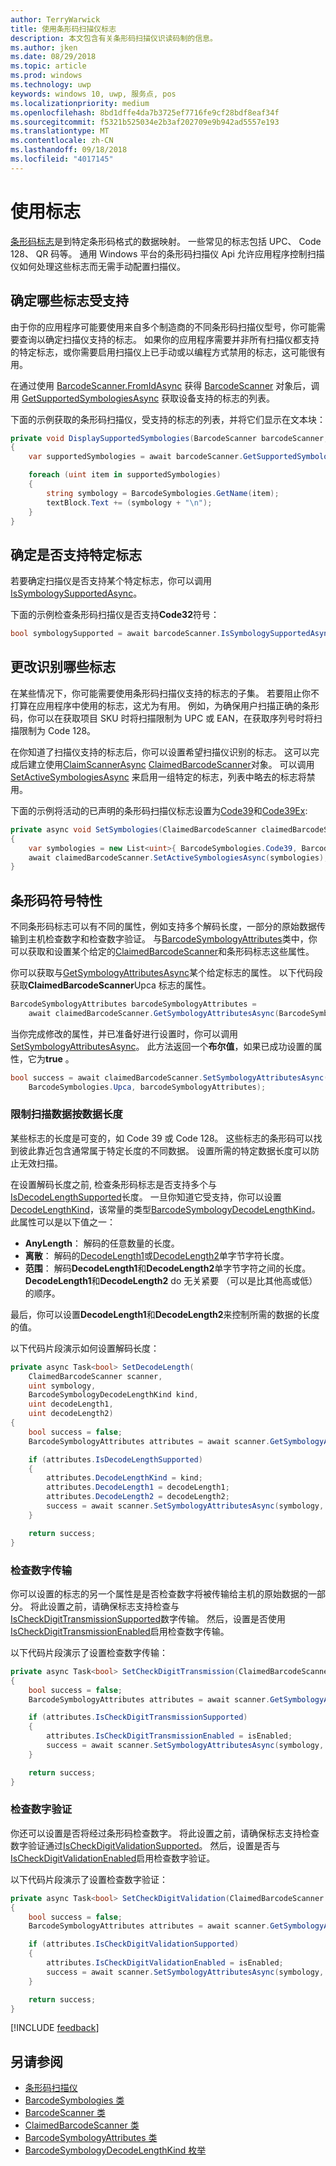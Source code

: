 ```yaml
---
author: TerryWarwick
title: 使用条形码扫描仪标志
description: 本文包含有关条形码扫描仪识读码制的信息。
ms.author: jken
ms.date: 08/29/2018
ms.topic: article
ms.prod: windows
ms.technology: uwp
keywords: windows 10, uwp, 服务点, pos
ms.localizationpriority: medium
ms.openlocfilehash: 8bd1dffe4da7b3725ef7716fe9cf28bdf8eaf34f
ms.sourcegitcommit: f5321b525034e2b3af202709e9b942ad5557e193
ms.translationtype: MT
ms.contentlocale: zh-CN
ms.lasthandoff: 09/18/2018
ms.locfileid: "4017145"
---
```

# <a name="working-with-symbologies"></a>使用标志
[条形码标志](https://docs.microsoft.com/uwp/api/windows.devices.pointofservice.barcodesymbologies)是到特定条形码格式的数据映射。 一些常见的标志包括 UPC、 Code 128、 QR 码等。  通用 Windows 平台的条形码扫描仪 Api 允许应用程序控制扫描仪如何处理这些标志而无需手动配置扫描仪。 

## <a name="determine-which-symbologies-are-supported"></a>确定哪些标志受支持 
由于你的应用程序可能要使用来自多个制造商的不同条形码扫描仪型号，你可能需要查询以确定扫描仪支持的标志。  如果你的应用程序需要并非所有扫描仪都支持的特定标志，或你需要启用扫描仪上已手动或以编程方式禁用的标志，这可能很有用。

在通过使用 [BarcodeScanner.FromIdAsync](https://docs.microsoft.com/uwp/api/windows.devices.pointofservice.barcodescanner.fromidasync) 获得 [BarcodeScanner](https://docs.microsoft.com/uwp/api/windows.devices.pointofservice.barcodescanner) 对象后，调用 [GetSupportedSymbologiesAsync](https://docs.microsoft.com/uwp/api/windows.devices.pointofservice.barcodescanner.getsupportedsymbologiesasync#Windows_Devices_PointOfService_BarcodeScanner_GetSupportedSymbologiesAsync) 获取设备支持的标志的列表。

下面的示例获取的条形码扫描仪，受支持的标志的列表，并将它们显示在文本块：

```cs
private void DisplaySupportedSymbologies(BarcodeScanner barcodeScanner, TextBlock textBlock) 
{
    var supportedSymbologies = await barcodeScanner.GetSupportedSymbologiesAsync();

    foreach (uint item in supportedSymbologies)
    {
        string symbology = BarcodeSymbologies.GetName(item);
        textBlock.Text += (symbology + "\n");
    }
}
```

## <a name="determine-if-a-specific-symbology-is-supported"></a>确定是否支持特定标志
若要确定扫描仪是否支持某个特定标志，你可以调用[IsSymbologySupportedAsync](https://docs.microsoft.com/uwp/api/windows.devices.pointofservice.barcodescanner.issymbologysupportedasync#Windows_Devices_PointOfService_BarcodeScanner_IsSymbologySupportedAsync_System_UInt32_)。

下面的示例检查条形码扫描仪是否支持**Code32**符号：

```cs
bool symbologySupported = await barcodeScanner.IsSymbologySupportedAsync(BarcodeSymbologies.Code32);
```

## <a name="change-which-symbologies-are-recognized"></a>更改识别哪些标志
在某些情况下，你可能需要使用条形码扫描仪支持的标志的子集。  若要阻止你不打算在应用程序中使用的标志，这尤为有用。 例如，为确保用户扫描正确的条形码，你可以在获取项目 SKU 时将扫描限制为 UPC 或 EAN，在获取序列号时将扫描限制为 Code 128。

在你知道了扫描仪支持的标志后，你可以设置希望扫描仪识别的标志。  这可以完成后建立使用[ClaimScannerAsync](https://docs.microsoft.com/uwp/api/windows.devices.pointofservice.barcodescanner.claimscannerasync#Windows_Devices_PointOfService_BarcodeScanner_ClaimScannerAsync) [ClaimedBarcodeScanner](https://docs.microsoft.com/uwp/api/windows.devices.pointofservice.claimedbarcodescanner)对象。 可以调用 [SetActiveSymbologiesAsync](https://docs.microsoft.com/uwp/api/windows.devices.pointofservice.claimedbarcodescanner.setactivesymbologiesasync#Windows_Devices_PointOfService_ClaimedBarcodeScanner_SetActiveSymbologiesAsync_Windows_Foundation_Collections_IIterable_System_UInt32__) 来启用一组特定的标志，列表中略去的标志将禁用。

下面的示例将活动的已声明的条形码扫描仪标志设置为[Code39](https://docs.microsoft.com/uwp/api/windows.devices.pointofservice.barcodesymbologies.code39#Windows_Devices_PointOfService_BarcodeSymbologies_Code39)和[Code39Ex](https://docs.microsoft.com/uwp/api/windows.devices.pointofservice.barcodesymbologies.code39ex):

```cs
private async void SetSymbologies(ClaimedBarcodeScanner claimedBarcodeScanner) 
{
    var symbologies = new List<uint>{ BarcodeSymbologies.Code39, BarcodeSymbologies.Code39Ex };
    await claimedBarcodeScanner.SetActiveSymbologiesAsync(symbologies);
}
```

## <a name="barcode-symbology-attributes"></a>条形码符号特性
不同条形码标志可以有不同的属性，例如支持多个解码长度，一部分的原始数据传输到主机检查数字和检查数字验证。 与[BarcodeSymbologyAttributes](https://docs.microsoft.com/uwp/api/windows.devices.pointofservice.barcodesymbologyattributes)类中，你可以获取和设置某个给定的[ClaimedBarcodeScanner](https://docs.microsoft.com/uwp/api/windows.devices.pointofservice.claimedbarcodescanner)和条形码标志这些属性。

你可以获取与[GetSymbologyAttributesAsync](https://docs.microsoft.com/uwp/api/windows.devices.pointofservice.claimedbarcodescanner.getsymbologyattributesasync#Windows_Devices_PointOfService_ClaimedBarcodeScanner_GetSymbologyAttributesAsync_System_UInt32_)某个给定标志的属性。 以下代码段获取**ClaimedBarcodeScanner**Upca 标志的属性。

```cs
BarcodeSymbologyAttributes barcodeSymbologyAttributes = 
    await claimedBarcodeScanner.GetSymbologyAttributesAsync(BarcodeSymbologies.Upca);
```

当你完成修改的属性，并已准备好进行设置时，你可以调用[SetSymbologyAttributesAsync](https://docs.microsoft.com/uwp/api/windows.devices.pointofservice.claimedbarcodescanner.setsymbologyattributesasync)。 此方法返回一个**布尔值**，如果已成功设置的属性，它为**true** 。

```cs
bool success = await claimedBarcodeScanner.SetSymbologyAttributesAsync(
    BarcodeSymbologies.Upca, barcodeSymbologyAttributes);
```

### <a name="restrict-scan-data-by-data-length"></a>限制扫描数据按数据长度
某些标志的长度是可变的，如 Code 39 或 Code 128。  这些标志的条形码可以找到彼此靠近包含通常属于特定长度的不同数据。 设置所需的特定数据长度可以防止无效扫描。

在设置解码长度之前, 检查条形码标志是否支持多个与[IsDecodeLengthSupported](https://docs.microsoft.com/uwp/api/windows.devices.pointofservice.barcodesymbologyattributes.isdecodelengthsupported#Windows_Devices_PointOfService_BarcodeSymbologyAttributes_IsDecodeLengthSupported)长度。 一旦你知道它受支持，你可以设置[DecodeLengthKind](https://docs.microsoft.com/uwp/api/windows.devices.pointofservice.barcodesymbologyattributes.decodelengthkind#Windows_Devices_PointOfService_BarcodeSymbologyAttributes_DecodeLengthKind)，该常量的类型[BarcodeSymbologyDecodeLengthKind](https://docs.microsoft.com/uwp/api/windows.devices.pointofservice.barcodesymbologydecodelengthkind)。 此属性可以是以下值之一：

* **AnyLength**： 解码的任意数量的长度。
* **离散**： 解码的[DecodeLength1](https://docs.microsoft.com/uwp/api/windows.devices.pointofservice.barcodesymbologyattributes.decodelength1)或[DecodeLength2](https://docs.microsoft.com/uwp/api/windows.devices.pointofservice.barcodesymbologyattributes.decodelength2)单字节字符长度。
* **范围**： 解码**DecodeLength1**和**DecodeLength2**单字节字符之间的长度。 **DecodeLength1**和**DecodeLength2** do 无关紧要 （可以是比其他高或低） 的顺序。

最后，你可以设置**DecodeLength1**和**DecodeLength2**来控制所需的数据的长度的值。

以下代码片段演示如何设置解码长度：

```cs
private async Task<bool> SetDecodeLength(
    ClaimedBarcodeScanner scanner,
    uint symbology, 
    BarcodeSymbologyDecodeLengthKind kind, 
    uint decodeLength1, 
    uint decodeLength2)
{
    bool success = false;
    BarcodeSymbologyAttributes attributes = await scanner.GetSymbologyAttributesAsync(symbology);

    if (attributes.IsDecodeLengthSupported)
    {
        attributes.DecodeLengthKind = kind;
        attributes.DecodeLength1 = decodeLength1;
        attributes.DecodeLength2 = decodeLength2;
        success = await scanner.SetSymbologyAttributesAsync(symbology, attributes);
    }

    return success;
}
```

### <a name="check-digit-transmission"></a>检查数字传输

你可以设置的标志的另一个属性是是否检查数字将被传输给主机的原始数据的一部分。 将此设置之前，请确保标志支持检查与[IsCheckDigitTransmissionSupported](https://docs.microsoft.com/uwp/api/windows.devices.pointofservice.barcodesymbologyattributes.ischeckdigittransmissionsupported)数字传输。 然后，设置是否使用[IsCheckDigitTransmissionEnabled](https://docs.microsoft.com/uwp/api/windows.devices.pointofservice.barcodesymbologyattributes.ischeckdigittransmissionenabled)启用检查数字传输。

以下代码片段演示了设置检查数字传输：

```cs
private async Task<bool> SetCheckDigitTransmission(ClaimedBarcodeScanner scanner, uint symbology, bool isEnabled)
{
    bool success = false;
    BarcodeSymbologyAttributes attributes = await scanner.GetSymbologyAttributesAsync(symbology);

    if (attributes.IsCheckDigitTransmissionSupported)
    {
        attributes.IsCheckDigitTransmissionEnabled = isEnabled;
        success = await scanner.SetSymbologyAttributesAsync(symbology, attributes);
    }

    return success;
}
```

### <a name="check-digit-validation"></a>检查数字验证

你还可以设置是否将经过条形码检查数字。 将此设置之前，请确保标志支持检查数字验证通过[IsCheckDigitValidationSupported](https://docs.microsoft.com/uwp/api/windows.devices.pointofservice.barcodesymbologyattributes.ischeckdigitvalidationsupported)。 然后，设置是否与[IsCheckDigitValidationEnabled](https://docs.microsoft.com/uwp/api/windows.devices.pointofservice.barcodesymbologyattributes.ischeckdigitvalidationenabled)启用检查数字验证。

以下代码片段演示了设置检查数字验证：

```cs
private async Task<bool> SetCheckDigitValidation(ClaimedBarcodeScanner scanner, uint symbology, bool isEnabled)
{
    bool success = false;
    BarcodeSymbologyAttributes attributes = await scanner.GetSymbologyAttributesAsync(symbology);

    if (attributes.IsCheckDigitValidationSupported)
    {
        attributes.IsCheckDigitValidationEnabled = isEnabled;
        success = await scanner.SetSymbologyAttributesAsync(symbology, attributes);
    }

    return success;
}
```

[!INCLUDE [feedback](./includes/pos-feedback.md)]

## <a name="see-also"></a>另请参阅

* [条形码扫描仪](pos-barcodescanner.md)
* [BarcodeSymbologies 类](https://docs.microsoft.com/uwp/api/windows.devices.pointofservice.barcodesymbologies)
* [BarcodeScanner 类](https://docs.microsoft.com/uwp/api/windows.devices.pointofservice.barcodescanner)
* [ClaimedBarcodeScanner 类](https://docs.microsoft.com/uwp/api/windows.devices.pointofservice.claimedbarcodescanner)
* [BarcodeSymbologyAttributes 类](https://docs.microsoft.com/uwp/api/windows.devices.pointofservice.barcodesymbologyattributes)
* [BarcodeSymbologyDecodeLengthKind 枚举](https://docs.microsoft.com/uwp/api/windows.devices.pointofservice.barcodesymbologydecodelengthkind)